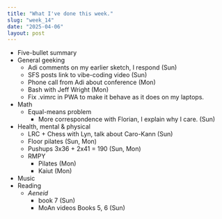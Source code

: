 ```yaml
---
title: "What I've done this week."
slug: "week_14"
date: "2025-04-06"
layout: post
---
```


* Five-bullet summary
* General geeking
    - Adi comments on my earlier sketch, I respond (Sun)
    - SFS posts link to vibe-coding video (Sun)
    - Phone call from Adi about conference (Mon)
    - Bash with Jeff Wright (Mon)
    - Fix .vimrc in PWA to make it behave as it does on my laptops.
* Math
    - Equal-means problem
        - More correspondence with Florian, I explain why I care. (Sun)
* Health, mental & physical
    - LRC + Chess with Lyn, talk about Caro-Kann (Sun)
    - Floor pilates (Sun, Mon)
    - Pushups 3x36 + 2x41 = 190 (Sun, Mon)
    - RMPY
        - Pilates (Mon)
        - Kaiut (Mon)
* Music
* Reading
    - *Aeneid*
        - book 7 (Sun)
        - MoAn videos Books 5, 6 (Sun)
